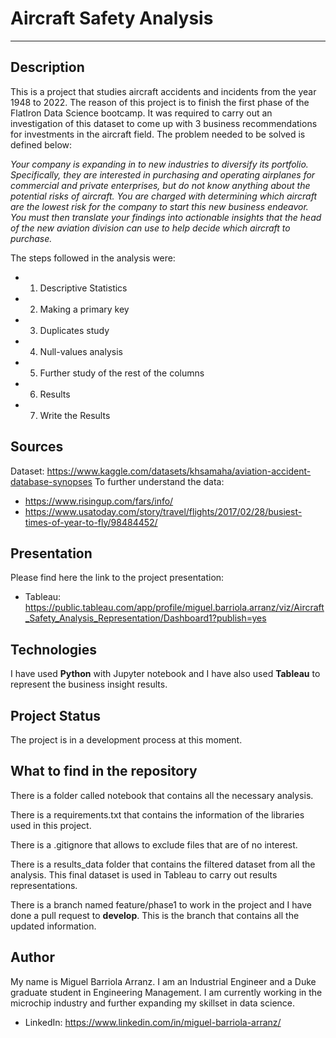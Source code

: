 # Aircraft Safety Analysis

-------------------------------------------

## Description

This is a project that studies aircraft accidents and incidents from the year 1948 to 2022. The reason of this project is to finish the first phase of the FlatIron Data Science bootcamp. It was required to carry out an investigation of this dataset to come up with 3 business recommendations for investments in the aircraft field. The problem needed to be solved is defined below:

*Your company is expanding in to new industries to diversify its portfolio. Specifically, they are interested in purchasing and operating airplanes for commercial and private enterprises, but do not know anything about the potential risks of aircraft. You are charged with determining which aircraft are the lowest risk for the company to start this new business endeavor. You must then translate your findings into actionable insights that the head of the new aviation division can use to help decide which aircraft to purchase.*

The steps followed in the analysis were:
- 1. Descriptive Statistics
- 2. Making a primary key
- 3. Duplicates study
- 4. Null-values analysis
- 5. Further study of the rest of the columns
- 6. Results
- 7. Write the Results

## Sources

Dataset: https://www.kaggle.com/datasets/khsamaha/aviation-accident-database-synopses
To further understand the data: 
- https://www.risingup.com/fars/info/  
- https://www.usatoday.com/story/travel/flights/2017/02/28/busiest-times-of-year-to-fly/98484452/

## Presentation

Please find here the link to the project presentation: 
- Tableau: https://public.tableau.com/app/profile/miguel.barriola.arranz/viz/Aircraft_Safety_Analysis_Representation/Dashboard1?publish=yes

## Technologies

I have used **Python** with Jupyter notebook and I have also used **Tableau** to represent the business insight results.

## Project Status

The project is in a development process at this moment. 

## What to find in the repository

There is a folder called notebook that contains all the necessary analysis.

There is a requirements.txt that contains the information of the libraries used in this project.

There is a .gitignore that allows to exclude files that are of no interest.

There is a results_data folder that contains the filtered dataset from all the analysis. This final dataset is used in Tableau to carry out results representations. 

There is a branch named feature/phase1 to work in the project and I have done a pull request to **develop**. This is the branch that contains all the updated information.

## Author

My name is Miguel Barriola Arranz. I am an Industrial Engineer and a Duke graduate student in Engineering Management. 
I am currently working in the microchip industry and further expanding my skillset in data science. 

- LinkedIn: https://www.linkedin.com/in/miguel-barriola-arranz/

